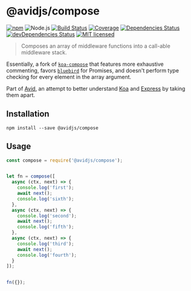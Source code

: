 # @avidjs/compose

[![npm](https://img.shields.io/npm/v/@avidjs/compose.svg?style=flat-square)](https://www.npmjs.com/package/@avidjs/compose)
![Node.js](https://img.shields.io/badge/node.js-%3E=_7.6.0-blue.svg?style=flat-square)
[![Build Status](https://img.shields.io/travis/avidjs/compose/master.svg?style=flat-square)](https://travis-ci.org/avidjs/compose) [![Coverage](https://img.shields.io/codecov/c/github/avidjs/compose.svg?style=flat-square)](https://codecov.io/gh/avidjs/compose)
[![Dependencies Status](https://david-dm.org/avidjs/compose/status.svg?style=flat-square)](https://david-dm.org/avidjs/compose)
[![devDependencies Status](https://david-dm.org/avidjs/compose/dev-status.svg?style=flat-square)](https://david-dm.org/avidjs/compose?type=dev)
[![MIT licensed](https://img.shields.io/badge/license-MIT-blue.svg?style=flat-square)](https://github.com/avidjs/compose/blob/master/LICENSE)

> Composes an array of middleware functions into a call-able middleware stack.

Essentially, a fork of [`koa-compose`](https://github.com/koajs/compose) that features more exhaustive commenting, favors [`bluebird`](https://github.com/petkaantonov/bluebird/) for Promises, and doesn't perform type checking for every element in the array argument.

Part of [Avid](https://github.com/avidjs), an attempt to better understand [Koa](http://koajs.com/) and [Express](https://expressjs.com/) by taking them apart.

## Installation

```shell
npm install --save @avidjs/compose
```

## Usage

```javascript
const compose = require('@avidjs/compose');


let fn = compose([
  async (ctx, next) => {
    console.log('first');
    await next();
    console.log('sixth');
  },
  async (ctx, next) => {
    console.log('second');
    await next();
    console.log('fifth');
  },
  async (ctx, next) => {
    console.log('third');
    await next();
    console.log('fourth');
  }
]);


fn({});
```
